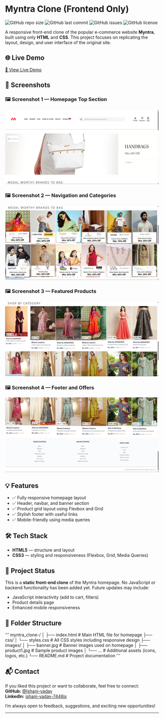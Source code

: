 # Myntra Clone (Frontend Only)

![GitHub repo size](https://img.shields.io/github/repo-size/Ishani-yadav/myntra_clone-)
![GitHub last commit](https://img.shields.io/github/last-commit/Ishani-yadav/myntra_clone-)
![GitHub issues](https://img.shields.io/github/issues/Ishani-yadav/myntra_clone-)
![GitHub license](https://img.shields.io/github/license/Ishani-yadav/myntra_clone-)

A responsive front-end clone of the popular e-commerce website **Myntra**, built using only **HTML** and **CSS**. This project focuses on replicating the layout, design, and user interface of the original site.

## 🌐 Live Demo

[🔗 View Live Demo](https://github.com/Ishani-yadav/myntra_clone-)

## 📸 Screenshots

### 🖼️ Screenshot 1 — Homepage Top Section  
![Screenshot 1](https://raw.githubusercontent.com/Ishani-yadav/myntra_clone-/main/Screenshot%202025-05-18%20103608.png)

### 🖼️ Screenshot 2 — Navigation and Categories  
![Screenshot 2](https://raw.githubusercontent.com/Ishani-yadav/myntra_clone-/main/Screenshot%202025-05-18%20103623.png)

### 🖼️ Screenshot 3 — Featured Products  
![Screenshot 3](https://raw.githubusercontent.com/Ishani-yadav/myntra_clone-/main/Screenshot%202025-05-18%20103640.png)

### 🖼️ Screenshot 4 — Footer and Offers  
![Screenshot 4](https://raw.githubusercontent.com/Ishani-yadav/myntra_clone-/main/Screenshot%202025-05-18%20103654.png)

## 💡 Features

- ✅ Fully responsive homepage layout  
- ✅ Header, navbar, and banner section  
- ✅ Product grid layout using Flexbox and Grid  
- ✅ Stylish footer with useful links  
- ✅ Mobile-friendly using media queries

## 🛠 Tech Stack

- **HTML5** — structure and layout  
- **CSS3** — styling and responsiveness (Flexbox, Grid, Media Queries)

## 🚧 Project Status

This is a **static front-end clone** of the Myntra homepage. No JavaScript or backend functionality has been added yet. Future updates may include:

- JavaScript interactivity (add to cart, filters)  
- Product details page  
- Enhanced mobile responsiveness
  

## 📁 Folder Structure
'''
myntra_clone-/
│
├── index.html # Main HTML file for homepage
├── css/
│ └── styles.css # All CSS styles including responsive design
├── images/
│ ├── banner.jpg # Banner images used on homepage
│ ├── product1.jpg # Sample product images
│ └── ... # Additional assets (icons, logos, etc.)
└── README.md # Project documentation
'''


## 📬 Contact

If you liked this project or want to collaborate, feel free to connect:  
**GitHub:** [@Ishani-yadav](https://github.com/Ishani-yadav)  
**LinkedIn:** [ishani-yadav-7448is](https://www.linkedin.com/in/ishani-yadav-7448is)

I’m always open to feedback, suggestions, and exciting new opportunities!

---

